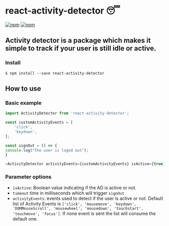 # react-activity-detector 😴

[![npm](https://img.shields.io/npm/v/react-activity-detector)](https://www.npmjs.com/package/react-activity-detector)
[![npm](https://img.shields.io/npm/l/react-activity-detector)](https://www.npmjs.com/package/react-activity-detector)

## Activity detector is a package which makes it simple to track if your user is still idle or active.

### Install
```
$ npm install --save react-activity-detector
```

## How to use

### Basic example
```javascript
import ActivityDetector from 'react-activity-detector';

const customActivityEvents = [
    'click',
    'keydown',
];

const signOut = () => {
console.log("The user is loged out");
}

<ActivityDetector activityEvents={customActivityEvents} isActive={true} timeout={5*1000} signOut={signOut}/>
```

### Parameter options

- `isActive`: Boolean value indicating if the AD is active or not.
- `timeout` time in milliseconds which will trigger `signOut`
- `activityEvents`: events used to detect if the user is active or not. Default list of Activity Events is `['click', 'mousemove', 'keydown', 'DOMMouseScroll', 'mousewheel', 'mousedown', 'touchstart', 'touchmove', 'focus']`. If none event is sent the list will consume the default one.
